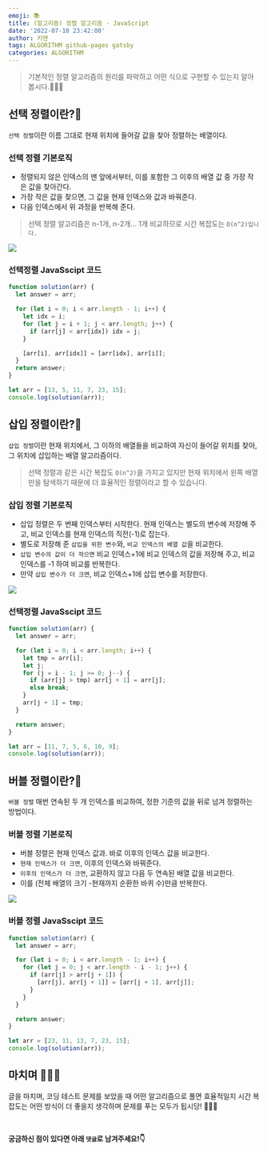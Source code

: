 ```yaml
---
emoji: 📚
title: (알고리즘) 정렬 알고리즘 - JavaScript
date: '2022-07-10 23:42:00'
author: 키맨
tags: ALGORITHM github-pages gatsby
categories: ALGORITHM
---
```


> 기본적인 정렬 알고리즘의 원리를 파악하고 어떤 식으로 구현할 수 있는지 알아봅시다.🧑🏻‍💻

## 선택 정렬이란?🧐

`선택 정렬`이란 이름 그대로 현재 위치에 들어갈 값을 찾아 정렬하는 배열이다.

### 선택 정렬 기본로직

- 정렬되지 않은 인덱스의 맨 앞에서부터, 이를 포함한 그 이후의 배열 값 중 가장 작은 값을 찾아간다.
- 가장 작은 값을 찾으면, 그 값을 현재 인덱스와 값과 바꿔준다.
- 다음 인덱스에서 위 과정을 반복해 준다.

> 선택 정렬 알고리즘은 n-1개, n-2개... 1개 비교하므로 시간 복잡도는 `O(n^2)입니다.`

![](https://velog.velcdn.com/cloudflare/jooyoung/4821fc59-6a5c-4293-ac6f-011607062893/%E1%84%89%E1%85%A5%E1%86%AB%E1%84%90%E1%85%A2%E1%86%A8%E1%84%8C%E1%85%A5%E1%86%BC%E1%84%85%E1%85%A7%E1%86%AF.gif)

### 선택정렬 JavaSscipt 코드

```javascript
function solution(arr) {
  let answer = arr;

  for (let i = 0; i < arr.length - 1; i++) {
    let idx = i;
    for (let j = i + 1; j < arr.length; j++) {
      if (arr[j] < arr[idx]) idx = j;
    }

    [arr[i], arr[idx]] = [arr[idx], arr[i]];
  }
  return answer;
}

let arr = [13, 5, 11, 7, 23, 15];
console.log(solution(arr));
```

## 삽입 정렬이란?🧐

`삽입 정렬`이란 현재 위치에서, 그 이하의 배열들을 비교하여 자신이 들어갈 위치를 찾아, 그 위치에 삽입하는 배열 알고리즘이다.

> 선택 정렬과 같은 시간 복잡도 `O(n^2)`을 가지고 있지만 현재 위치에서 왼쪽 배열만을 탐색하기 때문에 더 효율적인 정렬이라고 할 수 있습니다.

### 삽입 정렬 기본로직

- 삽입 정렬은 두 번째 인덱스부터 시작한다. 현재 인덱스는 별도의 변수에 저장해 주고, 비교 인덱스를 현재 인덱스의 직전(-1)로 잡는다.
- 별도로 저장해 준 `삽입을 위한 변수`와, `비교 인덱스의 배열 값`을 비교한다.
- `삽입 변수의 값이 더 작으면` 비교 인덱스+1에 비교 인덱스의 값을 저장해 주고, 비교 인덱스를 -1 하여 비교를 반복한다.
- 만약 `삽입 변수가 더 크면`, 비교 인덱스+1에 삽입 변수를 저장한다.

![](https://velog.velcdn.com/cloudflare/jooyoung/714963b0-98eb-46ae-986f-d12432e7ecb7/%E1%84%89%E1%85%A1%E1%86%B8%E1%84%8B%E1%85%B5%E1%86%B8%E1%84%8C%E1%85%A5%E1%86%BC%E1%84%85%E1%85%A7%E1%86%AF.gif)

### 선택정렬 JavaSscipt 코드

```javascript
function solution(arr) {
  let answer = arr;

  for (let i = 0; i < arr.length; i++) {
    let tmp = arr[i];
    let j;
    for (j = i - 1; j >= 0; j--) {
      if (arr[j] > tmp) arr[j + 1] = arr[j];
      else break;
    }
    arr[j + 1] = tmp;
  }

  return answer;
}

let arr = [11, 7, 5, 6, 10, 9];
console.log(solution(arr));
```

## 버블 정렬이란?🧐

`버블 정렬` 매번 연속된 두 개 인덱스를 비교하여, 정한 기준의 값을 뒤로 넘겨 정렬하는 방법이다.

### 버블 정렬 기본로직

- 버블 정렬은 현재 인덱스 값과. 바로 이후의 인덱스 값을 비교한다.
- `현재 인덱스가 더 크면`, 이후의 인덱스와 바꿔준다.
- `이후의 인덱스가 더 크면`, 교환하지 않고 다음 두 연속된 배열 값을 비교한다.
- 이를 (전체 배열의 크기 -현재까지 순환한 바퀴 수)만큼 반복한다.

![](https://velog.velcdn.com/cloudflare/jooyoung/37c3e9fd-cb2e-4bac-8195-398745858dbc/%E1%84%87%E1%85%A5%E1%84%87%E1%85%B3%E1%86%AF%E1%84%8C%E1%85%A5%E1%86%BC%E1%84%85%E1%85%A7%E1%86%AF.gif)

### 버블 정렬 JavaSscipt 코드

```javascript
function solution(arr) {
  let answer = arr;

  for (let i = 0; i < arr.length - 1; i++) {
    for (let j = 0; j < arr.length - i - 1; j++) {
      if (arr[j] > arr[j + 1]) {
        [arr[j], arr[j + 1]] = [arr[j + 1], arr[j]];
      }
    }
  }

  return answer;
}

let arr = [23, 11, 13, 7, 23, 15];
console.log(solution(arr));
```

## 마치며 🧑🏻‍💻

글을 마치며, 코딩 테스트 문제를 보았을 때 어떤 알고리즘으로 풀면 효율적일지 시간 복잡도는 어떤 방식이 더 좋을지 생각하며 문제를 푸는 모두가 됩시당! 🧑🏻‍💻

<br/>

**궁금하신 점이 있다면 아래 `댓글`로 남겨주세요!👇**

```toc

```
